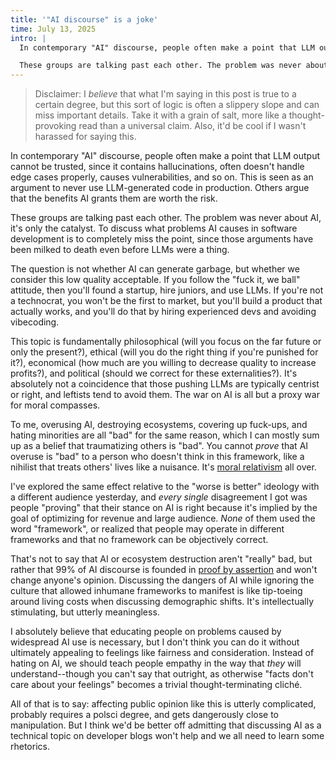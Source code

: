 ```yaml
---
title: '"AI discourse" is a joke'
time: July 13, 2025
intro: |
  In contemporary "AI" discourse, people often make a point that LLM output cannot be trusted, since it contains hallucinations, often doesn't handle edge cases properly, causes vulnerabilities, and so on. This is seen as an argument to never use LLM-generated code in production. Others argue that the benefits AI grants them are worth the risk.

  These groups are talking past each other. The problem was never about AI, it's only the catalyst. To discuss what problems AI causes in software development is to completely miss the point, since those same arguments have been milked to death even before LLMs were a thing.
---
```


> Disclaimer: I *believe* that what I'm saying in this post is true to a certain degree, but this sort of logic is often a slippery slope and can miss important details. Take it with a grain of salt, more like a thought-provoking read than a universal claim. Also, it'd be cool if I wasn't harassed for saying this.

In contemporary "AI" discourse, people often make a point that LLM output cannot be trusted, since it contains hallucinations, often doesn't handle edge cases properly, causes vulnerabilities, and so on. This is seen as an argument to never use LLM-generated code in production. Others argue that the benefits AI grants them are worth the risk.

These groups are talking past each other. The problem was never about AI, it's only the catalyst. To discuss what problems AI causes in software development is to completely miss the point, since those arguments have been milked to death even before LLMs were a thing.

The question is not whether AI can generate garbage, but whether we consider this low quality acceptable. If you follow the "fuck it, we ball" attitude, then you'll found a startup, hire juniors, and use LLMs. If you're not a technocrat, you won't be the first to market, but you'll build a product that actually works, and you'll do that by hiring experienced devs and avoiding vibecoding.

This topic is fundamentally philosophical (will you focus on the far future or only the present?), ethical (will you do the right thing if you're punished for it?), economical (how much are you willing to decrease quality to increase profits?), and political (should we correct for these externalities?). It's absolutely not a coincidence that those pushing LLMs are typically centrist or right, and leftists tend to avoid them. The war on AI is all but a proxy war for moral compasses.

To me, overusing AI, destroying ecosystems, covering up fuck-ups, and hating minorities are all "bad" for the same reason, which I can mostly sum up as a belief that traumatizing others is "bad". You cannot *prove* that AI overuse is "bad" to a person who doesn't think in this framework, like a nihilist that treats others' lives like a nuisance. It's [moral relativism](https://en.wikipedia.org/wiki/Moral_relativism) all over.

I've explored the same effect relative to the "worse is better" ideology with a different audience yesterday, and *every single* disagreement I got was people "proving" that their stance on AI is right because it's implied by the goal of optimizing for revenue and large audience. *None* of them used the word "framework", or realized that people may operate in different frameworks and that no framework can be objectively correct.

That's not to say that AI or ecosystem destruction aren't "really" bad, but rather that 99% of AI discourse is founded in [proof by assertion](https://en.wikipedia.org/wiki/Proof_by_assertion) and won't change anyone's opinion. Discussing the dangers of AI while ignoring the culture that allowed inhumane frameworks to manifest is like tip-toeing around living costs when discussing demographic shifts. It's intellectually stimulating, but utterly meaningless.

I absolutely believe that educating people on problems caused by widespread AI use is necessary, but I don't think you can do it without ultimately appealing to feelings like fairness and consideration. Instead of hating on AI, we should teach people empathy in the way that *they* will understand--though you can't say that outright, as otherwise "facts don't care about your feelings" becomes a trivial thought-terminating cliché.

All of that is to say: affecting public opinion like this is utterly complicated, probably requires a polsci degree, and gets dangerously close to manipulation. But I think we'd be better off admitting that discussing AI as a technical topic on developer blogs won't help and we all need to learn some rhetorics.

